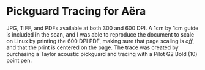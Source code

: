 # Pickguard Tracing for Aëra

JPG, TIFF, and PDFs available at both 300 and 600 DPI. A 1cm by 1cm guide is included in the scan, and I was able to 
reproduce the document to scale on Linux by printing the 600 DPI PDF, making sure that page scaling is *off*, and that
the print is centered on the page. The trace was created by purchasing a Taylor acoustic pickguard and tracing with a
Pilot G2 Bold (10) point pen. 
